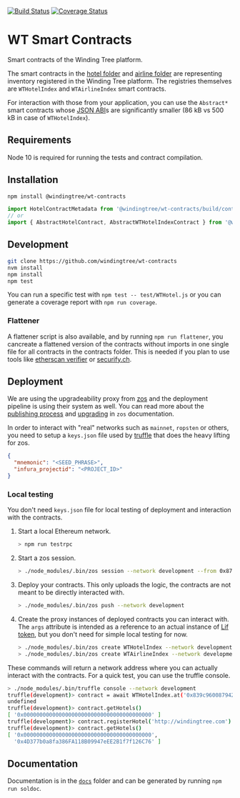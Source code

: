 [![Build Status](https://travis-ci.org/windingtree/wt-contracts.svg?branch=master)](https://travis-ci.org/windingtree/wt-contracts)
[![Coverage Status](https://coveralls.io/repos/github/windingtree/wt-contracts/badge.svg?branch=master)](https://coveralls.io/github/windingtree/wt-contracts?branch=master&v=2.0)

# WT Smart Contracts

Smart contracts of the Winding Tree platform.

The smart contracts in the [hotel folder](https://github.com/windingtree/wt-contracts/tree/master/contracts/hotel) and
[airline folder](https://github.com/windingtree/wt-contracts/tree/master/contracts/airline) are representing
inventory registered in the Winding Tree platform. The registries themselves are `WTHotelIndex` and `WTAirlineIndex`
smart contracts.

For interaction with those from your application, you can use the `Abstract*` smart contracts
whose [JSON ABI](https://solidity.readthedocs.io/en/develop/abi-spec.html#json)s are significantly
smaller (86 kB vs 500 kB in case of `WTHotelIndex`).

## Requirements

Node 10 is required for running the tests and contract compilation.

## Installation

```sh
npm install @windingtree/wt-contracts
```

```js
import HotelContractMetadata from '@windingtree/wt-contracts/build/contracts/AbstractHotel.json';
// or
import { AbstractHotelContract, AbstractWTHotelIndexContract } from '@windingtree/wt-contracts';
```

## Development

```sh
git clone https://github.com/windingtree/wt-contracts
nvm install
npm install
npm test
```

You can run a specific test with `npm test -- test/WTHotel.js`
or you can generate a coverage report with `npm run coverage`.

### Flattener

A flattener script is also available, and by running `npm run flattener`,
you cancreate a flattened version of the contracts without imports in
one single file for all contracts in the contracts folder.
This is needed if you plan to use tools like [etherscan verifier](https://etherscan.io/verifyContract)
or [securify.ch](https://securify.ch/).

## Deployment

We are using the upgradeability proxy from [zos](https://docs.zeppelinos.org/)
and the deployment pipeline is using their system as well. You can read more
about the [publishing process](https://docs.zeppelinos.org/docs/deploying) and
[upgrading](https://docs.zeppelinos.org/docs/upgrading.html) in `zos`
documentation.

In order to interact with "real" networks such as `mainnet`, `ropsten` or others,
you need to setup a `keys.json` file used by [truffle](https://truffleframework.com/)
that does the heavy lifting for zos.

```json
{
  "mnemonic": "<SEED_PHRASE>",
  "infura_projectid": "<PROJECT_ID>"
}
```

### Local testing

You don't need `keys.json` file for local testing of deployment and interaction
with the contracts.

1. Start a local Ethereum network.
    ```bash
    > npm run testrpc
    ```
2. Start a zos session.
    ```bash
    > ./node_modules/.bin/zos session --network development --from 0x87265a62c60247f862b9149423061b36b460f4bb --expires 3600
    ```
3. Deploy your contracts. This only uploads the logic, the contracts are not meant to be directly
interacted with.
    ```bash
    > ./node_modules/.bin/zos push --network development
    ```
4. Create the proxy instances of deployed contracts you can interact with. The `args`
attribute is intended as a reference to an actual instance of [Lif token](https://github.com/windingtree/lif-token),
but you don't need for simple local testing for now.
    ```bash
    > ./node_modules/.bin/zos create WTHotelIndex --network development --init initialize --args 0xB6e225194a1C892770c43D4B529841C99b3DA1d7
    > ./node_modules/.bin/zos create WTAirlineIndex --network development --init initialize --args 0xB6e225194a1C892770c43D4B529841C99b3DA1d7
    ```
These commands will return a network address where you can actually interact with the contracts.
For a quick test, you can use the truffle console.
```bash
> ./node_modules/.bin/truffle console --network development
truffle(development)> contract = await WTHotelIndex.at('0x839c960087942a82636e191d9a7ed6145582cfac')
undefined
truffle(development)> contract.getHotels()
[ '0x0000000000000000000000000000000000000000' ]
truffle(development)> contract.registerHotel('http://windingtree.com')
truffle(development)> contract.getHotels()
[ '0x0000000000000000000000000000000000000000',
  '0x4D377b0a8fa386FA118B09947eEE2B1f7f126C76' ]
```

## Documentation

Documentation is in the [`docs`](https://github.com/windingtree/wt-contracts/tree/master/docs)
folder and can be generated by running `npm run soldoc`.
